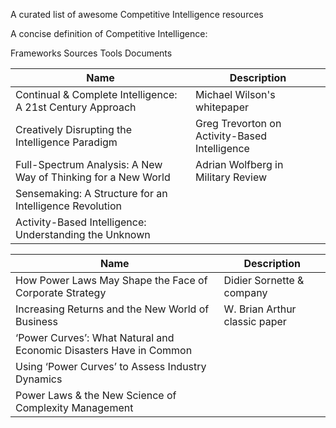 A curated list of awesome Competitive Intelligence resources

A concise definition of Competitive Intelligence:

Frameworks
Sources
Tools
Documents

| Name | Description |
| --- | --- |
| Continual & Complete Intelligence: A 21st Century Approach | Michael Wilson's whitepaper |
| Creatively Disrupting the Intelligence Paradigm | Greg Trevorton on Activity-Based Intelligence |
| Full-Spectrum Analysis: A New Way of Thinking for a New World | Adrian Wolfberg in Military Review |
| Sensemaking: A Structure for an Intelligence Revolution | |
| Activity-Based Intelligence: Understanding the Unknown |


| Name | Description |
| --- | --- |
| How Power Laws May Shape the Face of Corporate Strategy | Didier Sornette & company |
| Increasing Returns and the New World of Business | W. Brian Arthur classic paper |
| ‘Power Curves’: What Natural and Economic Disasters Have in Common |  |
| Using ‘Power Curves’ to Assess Industry Dynamics |  |
| Power Laws & the New Science of Complexity Management |  |
